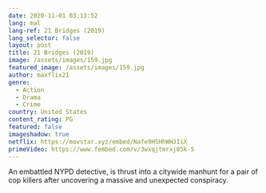 ```yaml
---
date: 2020-11-01 03:13:52
lang: mal
lang-ref: 21 Bridges (2019)
lang_selector: false
layout: post
title: 21 Bridges (2019)
image: /assets/images/159.jpg
featured_image: /assets/images/159.jpg
author: maxflix21
genre:
  - Action
  - Drama
  - Crime
country: United States
content_rating: PG
featured: false
imageshadow: true
netflix: https://movstar.xyz/embed/Nafe9HSHhWHJIiX
primeVideo: https://www.fembed.com/v/3wxqjtmrxj05k-5
---
```

An embattled NYPD detective, is thrust into a citywide manhunt for a pair of cop killers after uncovering a massive and unexpected conspiracy.